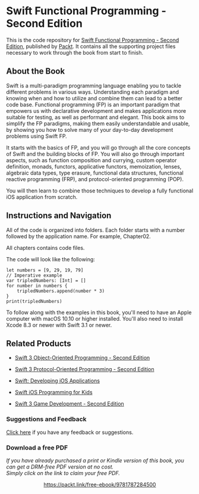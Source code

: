 


# Swift Functional Programming - Second Edition
This is the code repository for [Swift Functional Programming - Second Edition](https://www.packtpub.com/application-development/swift-functional-programming-second-edition?utm_source=github&utm_medium=repository&utm_campaign=9781787284500), published by [Packt](https://www.packtpub.com/?utm_source=github). It contains all the supporting project files necessary to work through the book from start to finish.
## About the Book
Swift is a multi-paradigm programming language enabling you to tackle different problems in various ways. Understanding each paradigm and knowing when and how to utilize and combine them can lead to a better code base. Functional programming (FP) is an important paradigm that empowers us with declarative development and makes applications more suitable for testing, as well as performant and elegant. This book aims to simplify the FP paradigms, making them easily understandable and usable, by showing you how to solve many of your day-to-day development problems using Swift FP.

It starts with the basics of FP, and you will go through all the core concepts of Swift and the building blocks of FP. You will also go through important aspects, such as function composition and currying, custom operator definition, monads, functors, applicative functors, memoization, lenses, algebraic data types, type erasure, functional data structures, functional reactive programming (FRP), and protocol-oriented programming (POP).

You will then learn to combine those techniques to develop a fully functional iOS application from scratch.

## Instructions and Navigation
All of the code is organized into folders. Each folder starts with a number followed by the application name. For example, Chapter02.

All chapters contains code files.

The code will look like the following:
```
let numbers = [9, 29, 19, 79]
// Imperative example
var tripledNumbers: [Int] = []
for number in numbers {
    tripledNumbers.append(number * 3)
}
print(tripledNumbers)
```

To follow along with the examples in this book, you'll need to have an Apple computer with macOS 10.10 or higher installed. You'll also need to install Xcode 8.3 or newer with Swift 3.1 or newer.

## Related Products
* [Swift 3 Object-Oriented Programming - Second Edition](https://www.packtpub.com/application-development/swift-3-object-oriented-programming-second-edition?utm_source=github&utm_medium=repository&utm_campaign=9781787120396)

* [Swift 3 Protocol-Oriented Programming - Second Edition](https://www.packtpub.com/application-development/swift-3-protocol-oriented-programming-second-edition?utm_source=github&utm_medium=repository&utm_campaign=9781787129948)

* [Swift: Developing iOS Applications](https://www.packtpub.com/virtualization-and-cloud/swift-developing-ios-applications?utm_source=github&utm_medium=repository&utm_campaign=9781787120242)

* [Swift iOS Programming for Kids](https://www.packtpub.com/application-development/swift-ios-programming-kids?utm_source=github&utm_medium=repository&utm_campaign=9781787120747)

* [Swift 3 Game Development - Second Edition](https://www.packtpub.com/application-development/swift-3-game-development-second-edition?utm_source=github&utm_medium=repository&utm_campaign=9781787127753)

### Suggestions and Feedback
[Click here](https://docs.google.com/forms/d/e/1FAIpQLSe5qwunkGf6PUvzPirPDtuy1Du5Rlzew23UBp2S-P3wB-GcwQ/viewform) if you have any feedback or suggestions.
### Download a free PDF

 <i>If you have already purchased a print or Kindle version of this book, you can get a DRM-free PDF version at no cost.<br>Simply click on the link to claim your free PDF.</i>
<p align="center"> <a href="https://packt.link/free-ebook/9781787284500">https://packt.link/free-ebook/9781787284500 </a> </p>